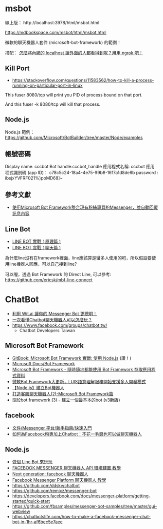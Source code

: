 # msbot

線上版： http://localhost:3978/html/msbot.html

https://mdbookspace.com/msbot/html/msbot.html

微軟的聊天機器人套件 (microsoft-bot-framework) 的範例！

搭配： [怎麼將內網的 localhost 讓外面的人都看得到呢？用用 ngrok 吧！](https://tenten.co/blog/how-to-use-ngrok-to-connect-your-localhost/)

## Kill Port

* https://stackoverflow.com/questions/11583562/how-to-kill-a-process-running-on-particular-port-in-linux

This fuser 8080/tcp will print you PID of process bound on that port.

And this fuser -k 8080/tcp will kill that process.

## Node.js

Node.js 範例： https://github.com/Microsoft/BotBuilder/tree/master/Node/examples

## 帳號密碼

Display name: cccbot
Bot handle:cccbot_handle
應用程式名稱: cccbot
應用程式識別碼 (app ID)： c78c5c24-18a4-4e75-99b8-16f7a1d8de6b
password : ibsjxYVFRF021%}poMD68]~

## 參考文獻

* [使用Microsoft Bot Framework整合現有粉絲專頁的Messenger，並自動回覆訊息內容](https://dotblogs.com.tw/maduka/2017/01/16/213951)

## Line Bot

* [LINE BOT 實戰 ( 原理篇 )](http://www.oxxostudio.tw/articles/201701/line-bot.html)
* [LINE BOT 實戰 ( 聊天篇 )](http://www.oxxostudio.tw/articles/201701/line-bot-2.html)

為什麼line沒有在framework裡面，line應該算是蠻多人使用的吧，所以假設要使用line機器人回應，可以自己接到line?

可以喔，透過 Bot Framework 的 Direct Line, 可以參考: https://github.com/ericsk/mbf-line-connect

# ChatBot

* [利用 Wit.ai 讓你的 Messenger Bot 更聰明！](http://blog.techbridge.cc/2016/07/02/ChatBot-with-Wit/)
* [一次看懂Chatbot聊天機器人可以怎麼玩？](http://p.udn.com.tw/upf/newmedia/2017_data/20170531_chatbot/index.html)
* https://www.facebook.com/groups/chatbot.tw/
  * Chatbot Developers Taiwan

## Microsoft Bot Framework

* [GitBook: Microsoft Bot Framework 實戰: 使用 Node.js](https://ericsk.gitbooks.io/mastering-microsoft-bot-framework-using-node-js/content/) (讚！)
* [Microsoft Docs/Bot Framework](https://docs.microsoft.com/en-us/bot-framework/overview-introduction-bot-framework)
* [Microsoft Bot Framework - 隨時隨地都能使用 Bot Framework 存取應用程式資料](https://msdn.microsoft.com/zh-tw/magazine/mt790202.aspx)
* [微軟Bot Framework大更新，LUIS語意理解服務開始支援多人開發模式](https://www.ithome.com.tw/news/114127)
* [【Node.js】建立Bot機器人](https://ithelp.ithome.com.tw/articles/10189210)
* [打造客服聊天機器人(2)-Microsoft Bot Framework篇](http://trufflepenne.blogspot.tw/2017/03/2-bot-framework.html)
* [關於bot framework (3) - 建立一個最基本的bot (v3新版)](http://studyhost.blogspot.tw/2016/08/bot-framework-3-bot-v3.html)

## facebook
* [文件/Messenger 平台/新手指南/快速入門](https://developers.facebook.com/docs/messenger-platform/getting-started/quick-start)
* [如何為Facebook粉專加上Chatbot：不花一毛錢也可以做聊天機器人](https://newbieboss.com/how-to-set-up-facebook-chatbot/)

## Node.js

* [做個 Line Bot 來玩玩](https://blog.ivanwei.co/2017/01/02/2017-01-02-use-line-messaging-api/)
* [FACEBOOK MESSENGER 聊天機器人 API 環境建置 教學](http://animabeautifullife.blogspot.tw/2016/06/facebook-messenger-api.html)
* [Next generation: facebook 聊天機器人](http://jazzlion.github.io/2016/07/07/Next-generation-facebook-bot/)
* [Facebook Messenger Platform 聊天機器人 教學](https://sls.weco.net/node/25752)
* https://github.com/ddsky/chatbot
* https://github.com/remixz/messenger-bot
* https://developers.facebook.com/docs/messenger-platform/getting-started/quick-start
* https://github.com/fbsamples/messenger-bot-samples/tree/master/gui-webview
* https://chatbotslife.com/how-to-make-a-facebook-messenger-chat-bot-in-1hr-af6bec5e7aec